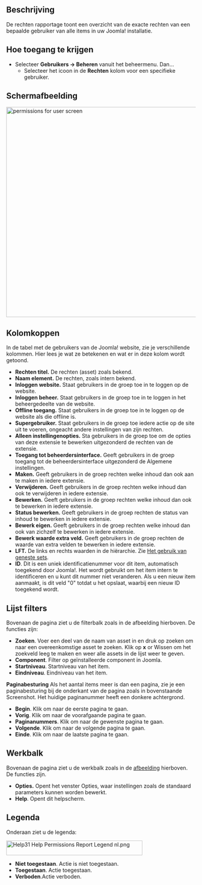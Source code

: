 <!-- Filename: Help4.x:Permissions_for_User / Display title: Rechten voor gebruikers -->

## Beschrijving

De rechten rapportage toont een overzicht van de exacte rechten van een
bepaalde gebruiker van alle items in uw Joomla! installatie.

## Hoe toegang te krijgen

- Selecteer **Gebruikers → Beheren** vanuit het beheermenu. Dan...
  - Selecteer het icoon in de **Rechten** kolom voor een specifieke
    gebruiker.

## Schermafbeelding

<img
src="https://docs.joomla.org/images/thumb/3/3c/Help-4x-permissions-for-user-screen-nl.png/800px-Help-4x-permissions-for-user-screen-nl.png.jpeg"
decoding="async"
srcset="https://docs.joomla.org/images/thumb/3/3c/Help-4x-permissions-for-user-screen-nl.png/1200px-Help-4x-permissions-for-user-screen-nl.png.jpeg 1.5x, https://docs.joomla.org/images/3/3c/Help-4x-permissions-for-user-screen-nl.png 2x"
data-file-width="1300" data-file-height="908" width="800" height="559"
alt="permissions for user screen" />

## Kolomkoppen

In de tabel met de gebruikers van de Joomla! website, zie je
verschillende kolommen. Hier lees je wat ze betekenen en wat er in deze
kolom wordt getoond.

- **Rechten titel.** De rechten (asset) zoals bekend.
- **Naam element.** De rechten, zoals intern bekend.
- **Inloggen website.** Staat gebruikers in de groep toe in te loggen op
  de website.
- **Inloggen beheer.** Staat gebruikers in de groep toe in te loggen in
  het beheergedeelte van de website.
- **Offline toegang.** Staat gebruikers in de groep toe in te loggen op
  de website als die offline is.
- **Supergebruiker.** Staat gebruikers in de groep toe iedere actie op
  de site uit te voeren, ongeacht andere instellingen van zijn rechten.
- **Alleen instellingenopties.** Sta gebruikers in de groep toe om de
  opties van deze extensie te bewerken uitgezonderd de rechten van de
  extensie.
- **Toegang tot beheerdersinterface.** Geeft gebruikers in de groep
  toegang tot de beheerdersinterface uitgezonderd de Algemene
  instellingen.
- **Maken.** Geeft gebruikers in de groep rechten welke inhoud dan ook
  aan te maken in iedere extensie.
- **Verwijderen.** Geeft gebruikers in de groep rechten welke inhoud dan
  ook te verwijderen in iedere extensie.
- **Bewerken.** Geeft gebruikers in de groep rechten welke inhoud dan
  ook te bewerken in iedere extensie.
- **Status bewerken.** Geeft gebruikers in de groep rechten de status
  van inhoud te bewerken in iedere extensie.
- **Bewerk eigen.** Geeft gebruikers in de groep rechten welke inhoud
  dan ook van zichzelf te bewerken in iedere extensie.
- **Bewerk waarde extra veld.** Geeft gebruikers in de groep rechten de
  waarde van extra velden te bewerken in iedere extensie.
- **LFT.** De links en rechts waarden in de hiërarchie. Zie [Het gebruik
  van geneste
  sets](https://docs.joomla.org/Using_nested_sets "Using nested sets").
- **ID**. Dit is een uniek identificatienummer voor dit item,
  automatisch toegekend door Joomla!. Het wordt gebruikt om het item
  intern te identificeren en u kunt dit nummer niet veranderen. Als u
  een nieuw item aanmaakt, is dit veld "0" totdat u het opslaat, waarbij
  een nieuw ID toegekend wordt.

## Lijst filters

Bovenaan de pagina ziet u de filterbalk zoals in de afbeelding
hierboven. De functies zijn:

- **Zoeken**. Voer een deel van de naam van asset in en druk op zoeken
  om naar een overeenkomstige asset te zoeken. Klik op **x** or Wissen
  om het zoekveld leeg te maken en weer alle assets in de lijst weer te
  geven.
- **Component**. Filter op geïnstalleerde component in Joomla.
- **Startniveau**. Startniveau van het item.
- **Eindniveau**. Eindniveau van het item.

**Paginabesturing** Als het aantal items meer is dan een pagina, zie je
een paginabesturing bij de onderkant van de pagina zoals in bovenstaande
Screenshot. Het huidige paginanummer heeft een donkere
achtergrond.

- **Begin**. Klik om naar de eerste pagina te gaan.
- **Vorig**. Klik om naar de voorafgaande pagina te gaan.
- **Paginanummers**. Klik om naar de gewenste pagina te gaan.
- **Volgende**. Klik om naar de volgende pagina te gaan.
- **Einde**. Klik om naar de laatste pagina te gaan.

## Werkbalk

Bovenaan de pagina ziet u de werkbalk zoals in de
[afbeelding](#Schermafbeelding) hierboven. De functies zijn.

- **Opties.** Opent het venster Opties, waar instellingen zoals de
  standaard parameters kunnen worden bewerkt.
- **Help**. Opent dit helpscherm.

## Legenda

Onderaan ziet u de legenda:

<img
src="https://docs.joomla.org/images/8/84/Help31-Help-Permissions-Report-Legend-nl.png"
decoding="async" data-file-width="362" data-file-height="39" width="362"
height="39" alt="Help31 Help Permissions Report Legend nl.png" />

- **Niet toegestaan**. Actie is niet toegestaan.
- **Toegestaan**. Actie toegestaan.
- **Verboden**.Actie verboden.
